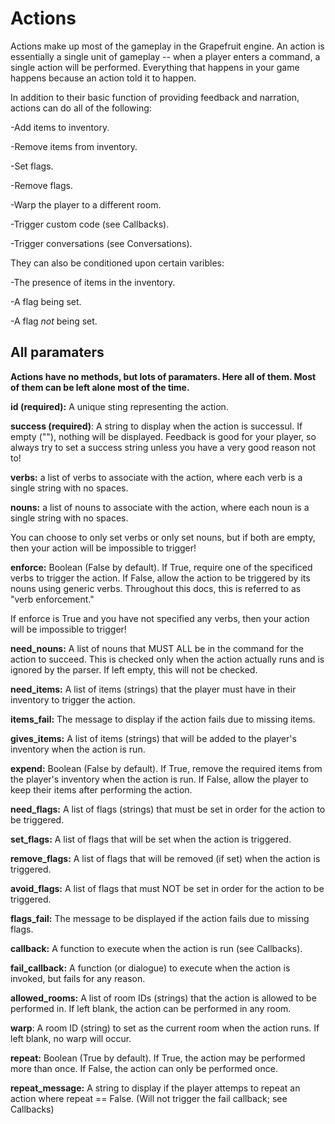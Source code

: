 # Actions
Actions make up most of the gameplay in the Grapefruit engine. An action is essentially a single unit of gameplay -- when a player enters a command, a single action will be performed. Everything that happens in your game happens because an action told it to happen.

In addition to their basic function of providing feedback and narration, actions can do all of the following:

-Add items to inventory.

-Remove items from inventory.

-Set flags.

-Remove flags.

-Warp the player to a different room.

-Trigger custom code (see Callbacks).

-Trigger conversations (see Conversations).

They can also be conditioned upon certain varibles:

-The presence of items in the inventory.

-A flag being set.

-A flag *not* being set.

## All paramaters

**Actions have no methods, but lots of paramaters. Here all of them. Most of them can be left alone most of the time.**

**id (required):** A unique sting representing the action.

**success (required)**: A string to display when the action is successul. If empty (""), nothing will be displayed. Feedback is good for your player, so always try to set a success string unless you have a very good reason not to!

**verbs:** a list of verbs to associate with the action, where each verb is a single string with no spaces.

**nouns:** a list of nouns to associate with the action, where each noun is a single string with no spaces.

You can choose to only set verbs or only set nouns, but if both are empty, then your action will be impossible to trigger!

**enforce:** Boolean (False by default). If True, require one of the specificed verbs to trigger the action. If False, allow the action to be triggered by its nouns using generic verbs. Throughout this docs, this is referred to as "verb enforcement."

If enforce is True and you have not specified any verbs, then your action will be impossible to trigger!

**need_nouns:** A list of nouns that MUST ALL be in the command for the action to succeed. This is checked only when the action actually runs and is ignored by the parser. If left empty, this will not be checked.

**need_items:** A list of items (strings) that the player must have in their inventory to trigger the action.

**items_fail:** The message to display if the action fails due to missing items.

**gives_items:** A list of items (strings) that will be added to the player's inventory when the action is run.

**expend:** Boolean (False by default). If True, remove the required items from the player's inventory when the action is run. If False, allow the player to keep their items after performing the action.

**need_flags:** A list of flags (strings) that must be set in order for the action to be triggered.

**set_flags:** A list of flags that will be set when the action is triggered.

**remove_flags:** A list of flags that will be removed (if set) when the action is triggered.

**avoid_flags:** A list of flags that must NOT be set in order for the action to be triggered.

**flags_fail:** The message to be displayed if the action fails due to missing flags. 

**callback:** A function to execute when the action is run (see Callbacks).

**fail_callback:** A function (or dialogue) to execute when the action is invoked, but fails for any reason.

**allowed_rooms:** A list of room IDs (strings) that the action is allowed to be performed in. If left blank, the action can be performed in any room.

**warp**: A room ID (string) to set as the current room when the action runs. If left blank, no warp will occur.

**repeat:** Boolean (True by default). If True, the action may be performed more than once. If False, the action can only be performed once.

**repeat_message:** A string to display if the player attemps to repeat an action where repeat == False. (Will not trigger the fail callback; see Callbacks)
